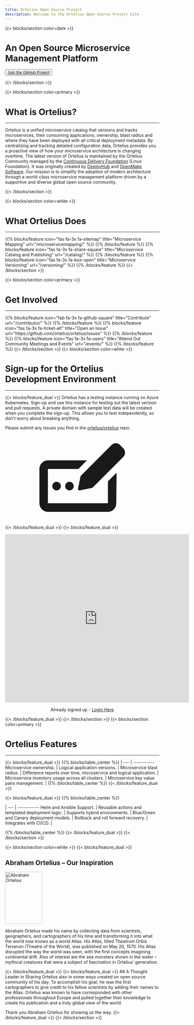 ```yaml
---
title: Ortelius Open Source Project
description: Welcome to the Ortelius Open Source Project Site
---
```


{{< blocks/section color=dark >}}
<div class="col-12">
<h1 class="text-center">An Open Source Microservice Management Platform</h1>
<div id="home-github">
<p><button><a href="https://github.com/ortelius/ortelius"><span>Join the GitHub Project</span></a></button></p>
</div>
</div>
{{< /blocks/section >}}

{{< blocks/section color=primary >}}
<div class="col-12">
<h1 class="text-center">What is Ortelius?</h1>
<hr>
</div>

Ortelius is a unified microservice catalog that versions and tracks microservices, their consuming applications, ownership, blast radius and where they have been deployed with all critical deployment metadata.  By centralizing and tracking detailed configuration data, Ortelius provides you a proactive view of how your microservice architecture is changing overtime. The latest version of Ortelius is maintained by the Ortelius Community managed by the [Continuous Delivery Foundation](http://cd.foundation/) (Linux Foundation).  It was originally created by [DeployHub](https://www.deployhub.com/) and [OpenMake Software](https://www.openmakesoftware.com). Our mission is to simplify the adoption of modern architecture through a world-class microservice management platform driven by a supportive and diverse global open source community.
<p></p>
{{< /blocks/section >}}

{{< blocks/section color=white >}}
<div class="col-12">
<h1 class="text-center">What Ortelius Does</h1>
<hr>
<p></p>
</div>
{{% blocks/feature icon="fas fa-3x fa-sitemap" title="Microservice Mapping" url="/microservicemapping/" %}}
{{% /blocks/feature %}}
{{% blocks/feature icon="fas fa-3x fa-share-square" title="Microservice Catalog and Publishing" url="/catalog/" %}}
{{% /blocks/feature %}}
{{% blocks/feature icon="fas fa-3x fa-box-open" title="Microservice Versioning" url="/versioning/" %}}
{{% /blocks/feature %}}
{{< /blocks/section >}}

{{< blocks/section color=primary >}}
<div class="col-12">
<h1 class="text-center">Get Involved</h1>
<hr>
<p></p>
</div>
{{% blocks/feature icon="fab fa-3x fa-github-square" title="Contribute" url="/contributor/" %}}
{{% /blocks/feature %}}
{{% blocks/feature icon="fas fa-3x fa-ticket-alt" title="Open an Issue" url="https://github.com/ortelius/ortelius/issues" %}}
{{% /blocks/feature %}}
{{% blocks/feature icon="fas fa-3x fa-users" title="Attend Out Community Meetings and Events" url="/events/" %}}
{{% /blocks/feature %}}
{{< /blocks/section >}}
{{< blocks/section color=white >}}

<div class="col-12">
<h1 class="text-center">Sign-up for the Ortelius Development Environment</h1>
<hr>
<p></p>
</div>

{{< blocks/feature_dual >}}
Ortelius has a testing instance running on Azure Kubernetes.  Sign-up and use this instance for testing out the latest version and pull requests. A private domain with sample test data will be created when you complete the sign-up.  This allows you to test independently, so don't worry about breaking anything.

Please submit any issues you find in the [ortelius/ortelius](https://github.com/ortelius/ortelius/issues) repo.

<p align="center">
<svg height="280px" width="280px" aria-hidden="true" focusable="false" data-prefix="fas" data-icon="pen-field" class="svg-inline--fa fa-pen-field fa-w-20" role="img" xmlns="http://www.w3.org/2000/svg" viewBox="0 0 640 512"><path fill="currentColor" d="M192 320c0 17.67 14.33 32 32 32s32-14.33 32-32S241.7 288 224 288S192 302.3 192 320zM96 320c0 17.67 14.33 32 32 32s32-14.33 32-32S145.7 288 128 288S96 302.3 96 320zM639.1 69.79c0-11.26-4.295-22.52-12.89-31.11L601.3 12.89c-8.592-8.592-19.85-12.89-31.11-12.89S547.7 4.295 539.1 12.89L311.7 240.3c-3.072 3.072-5.164 6.984-6.016 11.24l-17.46 87.32c-.1486 .7434-.2188 1.471-.2188 2.191c0 6.012 4.924 10.94 10.94 10.94c.7197 0 1.449-.0707 2.192-.2194l87.33-17.46c4.258-.8516 8.168-2.945 11.24-6.016l227.4-227.4C635.7 92.31 639.1 81.05 639.1 69.79zM511.1 326.6C511.1 326.6 511.1 326.6 511.1 326.6L511.1 448H63.1V192h228.1l63.1-64H63.1C28.66 128 0 156.7 0 192v256c0 35.35 28.66 64 63.1 64h447.1c35.34 0 63.1-28.65 63.1-63.1L576 219.9l-64 63.99L511.1 326.6z"></path></svg>
</p>

{{< /blocks/feature_dual >}}
{{< blocks/feature_dual >}}
<div align="center">

<iframe width="600px" height="550px" src="https://dev.ortelius.io/dmadminweb/signup.html" frameBorder="0" scrolling="no"></iframe>

Already signed up - [Login Here](https://dev.ortelius.io/dmadminweb/Login#dhmain)

</div>

{{< /blocks/feature_dual >}}
{{< /blocks/section >}}
{{< blocks/section color=primary >}}
<div class="col-12">
<h1 class="text-center">Ortelius Features</h1>
<hr>
<p></p>
</div>
{{< blocks/feature_dual >}}
{{% blocks/table_center %}}
 | 
--- | ----------- 
Microservice ownership. | <i class="fas fa-3x fa-check-square"></i>
Logical application versions. | <i class="fas fa-3x fa-check-square"></i>
Microservice blast radius. | <i class="fas fa-3x fa-check-square"></i>
Difference reports over time, microservice and logical application. | <i class="fas fa-3x fa-check-square"></i>
Microservice inventory usage across all clusters. | <i class="fas fa-3x fa-check-square"></i>
Microservice key value pairs management. | <i class="fas fa-3x fa-check-square"></i>
{{% /blocks/table_center %}}
{{< /blocks/feature_dual >}}

{{< blocks/feature_dual >}}
{{% blocks/table_center %}}

 | 
--- | ----------- 
Helm and Ansible Support. | <i class="fas fa-3x fa-check-square"></i>
Reusable actions and templated deployment logic. | <i class="fas fa-3x fa-check-square"></i>
Supports hybrid environments. | <i class="fas fa-3x fa-check-square"></i>
Blue/Green and Canary deployment models. | <i class="fas fa-3x fa-check-square"></i>
Rollback and roll forward recovery. | <i class="fas fa-3x fa-check-square"></i>
Integrates with CI/CD.  | <i class="fas fa-3x fa-check-square"></i>

{{% /blocks/table_center %}}
{{< /blocks/feature_dual >}}
{{< /blocks/section >}}

{{< blocks/section color=white >}}
{{< blocks/feature_dual >}}
## Abraham Ortelius – Our Inspiration

<div class="wrapdiv">
<img class="wrapdiv_image" src="images/abrahamortelius.jpg" alt="Abraham Ortelius" style="width:121px; height:170px" />
<p class="wrapdiv_text">Abraham Ortelius made his name by collecting data from scientists, geographers, and cartographers of his time and transforming it into what the world now knows as a world Atlas. His Atlas, titled Theatrum Orbis Terrarum (Theatre of the World), was published on May 20, 1570. His Atlas disrupted the way the world was seen, with the first concepts imagining continental drift. Also of interest are the sea monsters shown in the water – mythical creatures that were a subject of fascination in Ortelius’ generation.</p>
</div>
{{< /blocks/feature_dual >}}
{{< blocks/feature_dual >}}
## A Thought Leader in Sharing
Ortelius also in some ways created on open source community of his day. To accomplish his goal, he was the first cartographers to give credit to his fellow scientists by adding their names to the Atlas. Ortelius was known to have corresponded with other professionals throughout Europe and pulled together their knowledge to create his publication and a truly global view of the world.

Thank you Abraham Ortelius for showing us the way.
{{< /blocks/feature_dual >}}
{{< /blocks/section >}}